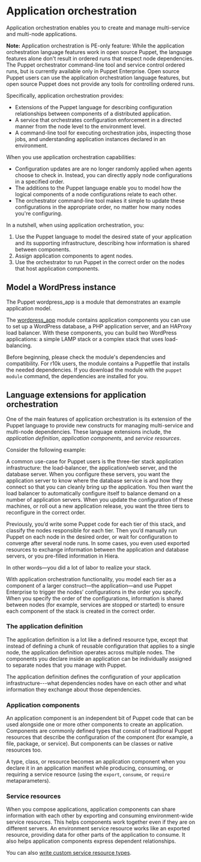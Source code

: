 # Application orchestration

Application orchestration enables you to create and manage multi-service and multi-node applications.

**Note:** Application orchestration is PE-only feature: While the application orchestration language features work in open source Puppet, the language features alone don't result in ordered runs that respect node dependencies. The Puppet orchestrator command-line tool and service control ordered runs, but is currently available only in Puppet Enterprise. Open source Puppet users can use the application orchestration language features, but open source Puppet does not provide any tools for controlling ordered runs.

Specifically, application orchestration provides:

-   Extensions of the Puppet language for describing configuration relationships between components of a distributed application.
-   A service that orchestrates configuration enforcement in a directed manner from the node level to the environment level.
-   A command-line tool for executing orchestration jobs, inspecting those jobs, and understanding application instances declared in an environment.

When you use application orchestration capabilities:

-   Configuration updates are are no longer randomly applied when agents choose to check in. Instead, you can directly apply node configurations in a specified order.
-   The additions to the Puppet language enable you to model how the logical components of a node configurations relate to each other.
-   The orchestrator command-line tool makes it simple to update these configurations in the appropriate order, no matter how many nodes you're configuring.

In a nutshell, when using application orchestration, you:

1.  Use the Puppet language to model the desired state of your application and its supporting infrastructure, describing how information is shared between components.
2.  Assign application components to agent nodes.
3.  Use the orchestrator to run Puppet in the correct order on the nodes that host application components.

## Model a WordPress instance

The Puppet wordpress\_app is a module that demonstrates an example application model.

The [wordpress\_app](https://forge.puppet.com/puppetlabs/wordpress_app/readme) module contains application components you can use to set up a WordPress database, a PHP application server, and an HAProxy load balancer. With these components, you can build two WordPress applications: a simple LAMP stack or a complex stack that uses load-balancing.

Before beginning, please check the module's dependencies and compatibility. For r10k users, the module contains a Puppetfile that installs the needed dependencies. If you download the module with the `puppet module` command, the dependencies are installed for you.

## Language extensions for application orchestration

One of the main features of application orchestration is its extension of the Puppet language to provide new constructs for managing multi-service and multi-node dependencies. These language extensions include, the *application definition*, *application components*, and *service resources*.

Consider the following example:

A common use-case for Puppet users is the three-tier stack application infrastructure: the load-balancer, the application/web server, and the database server. When you configure these servers, you want the application server to know where the database service is and how they connect so that you can cleanly bring up the application. You then want the load balancer to automatically configure itself to balance demand on a number of application servers. When you update the configuration of these machines, or roll out a new application release, you want the three tiers to reconfigure in the correct order.

Previously, you’d write some Puppet code for each tier of this stack, and classify the nodes responsible for each tier. Then you’d manually run Puppet on each node in the desired order, or wait for configuration to converge after several node runs. In some cases, you even used exported resources to exchange information between the application and database servers, or you pre-filled information in Hiera.

In other words—you did a lot of labor to realize your stack.

With application orchestration functionality, you model each tier as a component of a larger construct—the application—and use Puppet Enterprise to trigger the nodes’ configurations in the order you specify. When you specify the order of the configurations, information is shared between nodes \(for example, services are stopped or started\) to ensure each component of the stack is created in the correct order.

### The application definition

The application definition is a lot like a defined resource type, except that instead of defining a chunk of reusable configuration that applies to a single node, the application definition operates across multiple nodes. The components you declare inside an application can be individually assigned to separate nodes that you manage with Puppet.

The application definition defines the configuration of your application infrastructure---what dependencies nodes have on each other and what information they exchange about those dependencies.

### Application components

An application component is an independent bit of Puppet code that can be used alongside one or more other components to create an application. Components are commonly defined types that consist of traditional Puppet resources that describe the configuration of the component \(for example, a file, package, or service\). But components can be classes or native resources too.

A type, class, or resource becomes an application component when you declare it in an application manifest while producing, consuming, or requiring a service resource \(using the `export`, `consume`, or `require` metaparameters\).

### Service resources

When you compose applications, application components can share information with each other by exporting and consuming environment-wide service resources. This helps components work together even if they are on different servers. An environment service resource works like an exported resource, providing data for other parts of the application to consume. It also helps application components express dependent relationships.

You can also [write custom service resource types](writing_custom_service_resource_types.md).

